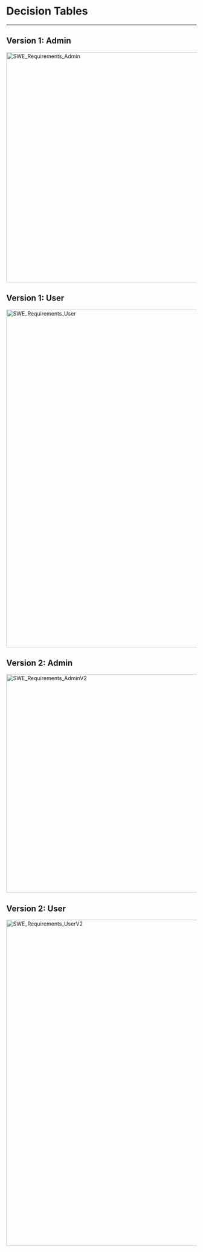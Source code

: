 # Decision Tables
---
## Version 1: Admin
<img width="609" alt="SWE_Requirements_Admin" src="https://github.com/Lcariota/SWE_Project/assets/146140826/3a03ed88-27a9-44ce-97e8-53baa4ef0a9a">

## Version 1: User
<img width="894" alt="SWE_Requirements_User" src="https://github.com/Lcariota/SWE_Project/assets/146140826/75ec1476-48a5-4b2d-98a3-fd21f662af13">

## Version 2: Admin
<img width="578" alt="SWE_Requirements_AdminV2" src="https://github.com/Lcariota/SWE_Project/assets/146140826/803a168b-2ad3-4d8a-ae1c-076cbf41f150">

## Version 2: User
<img width="863" alt="SWE_Requirements_UserV2" src="https://github.com/Lcariota/SWE_Project/assets/146140826/92a6d8ba-e8ba-4a7f-aba4-89c627a343e1">
